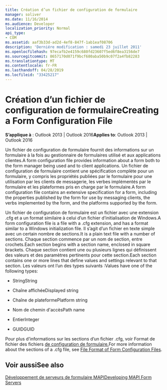 ```yaml
---
title: Création d’un fichier de configuration de formulaire
manager: soliver
ms.date: 11/16/2014
ms.audience: Developer
localization_priority: Normal
api_type:
- COM
ms.assetid: aaf3b33d-ad2d-4ef8-847f-1ab1eaf08706
description: 'Derniére modification : samedi 23 juillet 2011'
ms.openlocfilehash: 97ecafb2e4159c680fd23607f5ed6f8ea3156de7
ms.sourcegitcommit: 8657170d071f9bcf680aba50b9c07f2a4fb82283
ms.translationtype: MT
ms.contentlocale: fr-FR
ms.lasthandoff: 04/28/2019
ms.locfileid: "33425217"
---
```

# <a name="creating-a-form-configuration-file"></a><span data-ttu-id="715c8-103">Création d’un fichier de configuration de formulaire</span><span class="sxs-lookup"><span data-stu-id="715c8-103">Creating a Form Configuration File</span></span>

  
  
<span data-ttu-id="715c8-104">**S’applique à** : Outlook 2013 | Outlook 2016</span><span class="sxs-lookup"><span data-stu-id="715c8-104">**Applies to**: Outlook 2013 | Outlook 2016</span></span> 
  
<span data-ttu-id="715c8-105">Un fichier de configuration de formulaire fournit des informations sur un formulaire à la fois au gestionnaire de formulaires utilisé et aux applications clientes.</span><span class="sxs-lookup"><span data-stu-id="715c8-105">A form configuration file provides information about a form both to the form manager being used and to client applications.</span></span> <span data-ttu-id="715c8-106">Un fichier de configuration de formulaire contient une spécification complète pour un formulaire, y compris les propriétés publiées par le formulaire pour une utilisation par les clients de messagerie, les verbes implémentés par le formulaire et les plateformes pris en charge par le formulaire.</span><span class="sxs-lookup"><span data-stu-id="715c8-106">A form configuration file contains an extensive specification for a form, including the properties published by the form for use by messaging clients, the verbs implemented by the form, and the platforms supported by the form.</span></span>
  
<span data-ttu-id="715c8-107">Un fichier de configuration de formulaire est un fichier avec une extension .cfg et a un format similaire à celui d’un fichier d’initialisation de Windows.</span><span class="sxs-lookup"><span data-stu-id="715c8-107">A form configuration file is a file with a .cfg extension, and has a format similar to a Windows initialization file.</span></span> <span data-ttu-id="715c8-108">Il s’agit d’un fichier en texte simple avec un certain nombre de sections.</span><span class="sxs-lookup"><span data-stu-id="715c8-108">It is a plain text file with a number of sections.</span></span> <span data-ttu-id="715c8-109">Chaque section commence par un nom de section, entre crochets.</span><span class="sxs-lookup"><span data-stu-id="715c8-109">Each section begins with a section name, enclosed in square brackets.</span></span> <span data-ttu-id="715c8-110">Chaque section contient une ou plusieurs lignes qui définissent des valeurs et des paramètres pertinents pour cette section.</span><span class="sxs-lookup"><span data-stu-id="715c8-110">Each section contains one or more lines that define values and settings relevant to that section.</span></span> <span data-ttu-id="715c8-111">Les valeurs ont l’un des types suivants :</span><span class="sxs-lookup"><span data-stu-id="715c8-111">Values have one of the following types:</span></span>
  
- <span data-ttu-id="715c8-112">String</span><span class="sxs-lookup"><span data-stu-id="715c8-112">String</span></span>
    
- <span data-ttu-id="715c8-113">Chaîne affichée</span><span class="sxs-lookup"><span data-stu-id="715c8-113">Displayed string</span></span>
    
- <span data-ttu-id="715c8-114">Chaîne de plateforme</span><span class="sxs-lookup"><span data-stu-id="715c8-114">Platform string</span></span>
    
- <span data-ttu-id="715c8-115">Nom de chemin d'accès</span><span class="sxs-lookup"><span data-stu-id="715c8-115">Path name</span></span>
    
- <span data-ttu-id="715c8-116">Entier</span><span class="sxs-lookup"><span data-stu-id="715c8-116">Integer</span></span>
    
- <span data-ttu-id="715c8-117">GUID</span><span class="sxs-lookup"><span data-stu-id="715c8-117">GUID</span></span>
    
<span data-ttu-id="715c8-118">Pour plus d’informations sur les sections d’un fichier .cfg, voir Format de fichier des fichiers [de configuration de formulaire.](file-format-of-form-configuration-files.md)</span><span class="sxs-lookup"><span data-stu-id="715c8-118">For more information about the sections of a .cfg file, see [File Format of Form Configuration Files](file-format-of-form-configuration-files.md).</span></span>
  
## <a name="see-also"></a><span data-ttu-id="715c8-119">Voir aussi</span><span class="sxs-lookup"><span data-stu-id="715c8-119">See also</span></span>



[<span data-ttu-id="715c8-120">Développement de serveurs de formulaire MAPI</span><span class="sxs-lookup"><span data-stu-id="715c8-120">Developing MAPI Form Servers</span></span>](developing-mapi-form-servers.md)

